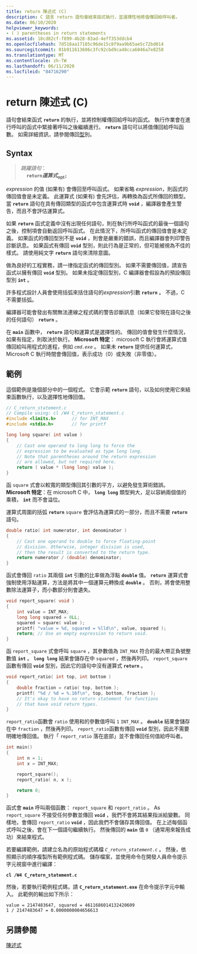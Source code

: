 ```yaml
---
title: return 陳述式 (C)
description: C 語言 return 語句會結束函式執行，並選擇性地將值傳回給呼叫者。
ms.date: 06/10/2020
helpviewer_keywords:
- ( ) parentheses in return statements
ms.assetid: 18cd82cf-f899-4b28-83ad-4eff353ddcb4
ms.openlocfilehash: 7d518aa17185c96de15c8f9aa9b65ae5c72bd014
ms.sourcegitcommit: 01b911613606c3fc92cbd9ca48cca6046a7e8258
ms.translationtype: MT
ms.contentlocale: zh-TW
ms.lasthandoff: 06/11/2020
ms.locfileid: "84716290"
---
```

# <a name="return-statement-c"></a>return 陳述式 (C)

語句會結束函式 **`return`** 的執行，並將控制權傳回給呼叫的函式。 執行作業會在進行呼叫的函式中緊接著呼叫之後繼續進行。 **`return`** 語句可以將值傳回給呼叫函數。 如需詳細資訊，請參閱傳回[型](../c-language/return-type.md)別。

## <a name="syntax"></a>Syntax

> *跳躍語句*： \
> &nbsp;&nbsp;&nbsp;&nbsp;**`return`***運算式*&#8203;<sub>opt</sub>**`;`**

*expression* 的值 (如果有) 會傳回至呼叫函式。 如果省略 *expression*，則函式的傳回值會是未定義。 此運算式 (如果有) 會先評估，再轉換為函式所傳回的類型。 當 **`return`** 語句在具有傳回類型的函式中包含運算式時 **`void`** ，編譯器會產生警告，而且不會評估運算式。

如果 **`return`** 函式定義中沒有出現任何語句，則在執行所呼叫函式的最後一個語句之後，控制項會自動返回呼叫函式。 在此情況下，所呼叫函式的傳回值會是未定義。 如果函式的傳回型別不是 **`void`** ，則會是嚴重的錯誤，而且編譯器會列印警告診斷訊息。 如果函式有傳回 **`void`** 型別，則此行為是正常的，但可能被視為不佳的樣式。 請使用純文字 **`return`** 語句來清除意圖。

做為良好的工程實務，請一律指定函式的傳回型別。 如果不需要傳回值，請宣告函式以擁有傳回 **`void`** 型別。 如果未指定傳回型別，C 編譯器會假設為的預設傳回型別 **`int`** 。

許多程式設計人員會使用括弧來括住語句的*expression*引數 **`return`** 。 不過，C 不需要括弧。

編譯器可能會發出有關無法連線之程式碼的警告診斷訊息（如果它發現在語句之後的任何語句） **`return`** 。

在 **`main`** 函數中， **`return`** 語句和運算式是選擇性的。 傳回的值會發生什麼情況，如果有指定，則取決於執行。 **Microsoft 特定**： microsoft C 執行會將運算式值傳回給叫用程式的進程，例如 *`cmd.exe`* 。 如果未 **`return`** 提供任何運算式，Microsoft C 執行時間會傳回值，表示成功（0）或失敗（非零值）。

## <a name="example"></a>範例

這個範例是幾個部分中的一個程式。 它會示範 **`return`** 語句，以及如何使用它來結束函數執行，以及選擇性地傳回值。

```C
// C_return_statement.c
// Compile using: cl /W4 C_return_statement.c
#include <limits.h>      // for INT_MAX
#include <stdio.h>       // for printf

long long square( int value )
{
    // Cast one operand to long long to force the
    // expression to be evaluated as type long long.
    // Note that parentheses around the return expression
    // are allowed, but not required here.
    return ( value * (long long) value );
}
```

函 `square` 式會以較寬的類型傳回其引數的平方，以避免發生算術錯誤。 **Microsoft 特定**：在 microsoft C 中， **`long long`** 類型夠大，足以容納兩個值的乘積， **`int`** 而不會溢位。

運算式周圍的括弧 **`return`** `square` 會評估為運算式的一部分，而且不需要 **`return`** 語句。

```C
double ratio( int numerator, int denominator )
{
    // Cast one operand to double to force floating-point
    // division. Otherwise, integer division is used,
    // then the result is converted to the return type.
    return numerator / (double) denominator;
}
```

函式會傳回 `ratio` 其兩個 **`int`** 引數的比率做為浮點 **`double`** 值。 **`return`** 運算式會強制使用浮點運算，方法是將其中一個運算元轉換成 **`double`** 。 否則，將會使用整數除法運算子，而小數部分則會遺失。

```C
void report_square( void )
{
    int value = INT_MAX;
    long long squared = 0LL;
    squared = square( value );
    printf( "value = %d, squared = %lld\n", value, squared );
    return; // Use an empty expression to return void.
}
```

函 `report_square` 式會呼叫 `square` ，其參數值為 `INT_MAX` 符合的最大帶正負號整數值 **`int`** 。 **`long long`** 結果會儲存在中 `squared` ，然後再列印。 `report_square`函數有傳回 **`void`** 型別，因此它的語句中沒有運算式 **`return`** 。

```C
void report_ratio( int top, int bottom )
{
    double fraction = ratio( top, bottom );
    printf( "%d / %d = %.16f\n", top, bottom, fraction );
    // It's okay to have no return statement for functions
    // that have void return types.
}
```

`report_ratio`函數會 `ratio` 使用和的參數值呼叫 `1` `INT_MAX` 。 **`double`** 結果會儲存在中 `fraction` ，然後再列印。 `report_ratio`函數有傳回 **`void`** 型別，因此不需要明確地傳回值。 執行「 `report_ratio` 落在底部」並不會傳回任何值給呼叫者。

```C
int main()
{
    int n = 1;
    int x = INT_MAX;

    report_square();
    report_ratio( n, x );

    return 0;
}
```

函式會 **`main`** 呼叫兩個函數： `report_square` 和 `report_ratio` 。 As `report_square` 不接受任何參數並傳回 **`void`** ，我們不會將其結果指派給變數。 同樣地，會傳回 `report_ratio` **`void`** ，因此我們不會儲存其傳回值。 在上述每個函式呼叫之後，會在下一個語句繼續執行。 然後傳回的 **`main`** 值 `0` （通常用來報告成功）來結束程式。

若要編譯範例，請建立名為的原始程式碼檔 *`C_return_statement.c`* 。 然後，依照顯示的順序複製所有範例程式碼。 儲存檔案，並使用命令在開發人員命令提示字元視窗中進行編譯：

**`cl /W4 C_return_statement.c`**

然後，若要執行範例程式碼，請 **`C_return_statement.exe`** 在命令提示字元中輸入。 此範例的輸出如下所示：

```Output
value = 2147483647, squared = 4611686014132420609
1 / 2147483647 = 0.0000000004656613
```

## <a name="see-also"></a>另請參閱

[陳述式](../c-language/statements-c.md)
